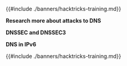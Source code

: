 {{#include ./banners/hacktricks-training.md}}

**Research more about attacks to DNS**

**DNSSEC and DNSSEC3**

**DNS in IPv6**

{{#include ./banners/hacktricks-training.md}}



